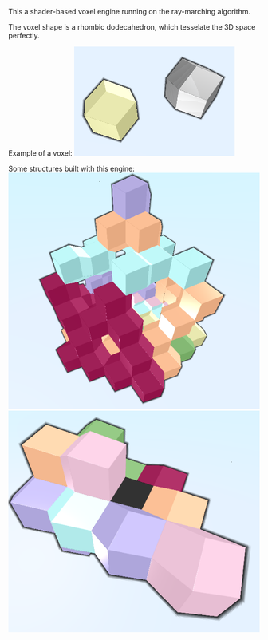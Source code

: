 This a shader-based voxel engine running on the ray-marching algorithm.

The voxel shape is a rhombic dodecahedron, which tesselate the 3D space perfectly.

Example of a voxel:
![Voxels of different colors](https://github.com/selimbat/r_dodeca_vox_builder/blob/master/voxel.PNG)

Some structures built with this engine:
![Structure with many voxels](https://github.com/selimbat/r_dodeca_vox_builder/blob/master/simple_structure.PNG)
![Simple structure](https://github.com/selimbat/r_dodeca_vox_builder/blob/master/exemple.PNG)
